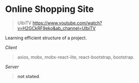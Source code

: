 # Online Shopping Site

> UlbiTV https://www.youtube.com/watch?v=H2GCkRF9eko&ab_channel=UlbiTV

Learning efficient structure of a project.

_Client_
> axios, mobx, mobx-react-lite, react-bootstrap, bootstrap.

_Server_
> **not stated**.
